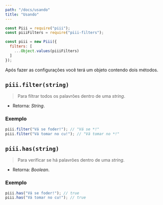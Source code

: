 ```yaml
---
path: "/docs/usando"
title: "Usando"
---
```


```js
const Piii = require("piii");
const piiiFilters = require("piii-filters");

const piii = new Piii({
  filters: [
    ...Object.values(piiiFilters)
  ]
});
```

Após fazer as configurações você terá um objeto contendo dois métodos.

## `piii.filter(string)`

> Para filtrar todos os palavrões dentro de uma *string*.

* Retorna: *String*.

### Exemplo

```js
piii.filter("Vá se foder!"); // "Vá se *!"
piii.filter("Vá tomar no cu!"); // "Vá tomar no *!"
```

## `piii.has(string)`

> Para verificar se há palavrões dentro de uma *string*.

* Retorna: *Boolean*.

### Exemplo

```js
piii.has("Vá se foder!"); // true
piii.has("Vá tomar no cu!"); // true
```
